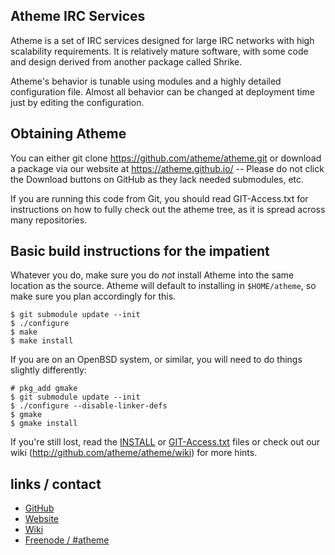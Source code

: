 ## Atheme IRC Services

Atheme is a set of IRC services designed for large IRC networks with high
scalability requirements. It is relatively mature software, with some code
and design derived from another package called Shrike.

Atheme's behavior is tunable using modules and a highly detailed
configuration file. Almost all behavior can be changed at deployment time
just by editing the configuration.


## Obtaining Atheme
You can either git clone https://github.com/atheme/atheme.git or download a
package via our website at https://atheme.github.io/ -- Please do not click
the Download buttons on GitHub as they lack needed submodules, etc.

If you are running this code from Git, you should read GIT-Access.txt for
instructions on how to fully check out the atheme tree, as it is spread
across many repositories.


## Basic build instructions for the impatient

Whatever you do, make sure you do *not* install Atheme into the same location
as the source. Atheme will default to installing in `$HOME/atheme`, so make
sure you plan accordingly for this.

    $ git submodule update --init
    $ ./configure
    $ make
    $ make install

If you are on an OpenBSD system, or similar, you will need to do things
slightly differently:

    # pkg_add gmake
    $ git submodule update --init
    $ ./configure --disable-linker-defs
    $ gmake
    $ gmake install

If you're still lost, read the [INSTALL](INSTALL) or
[GIT-Access.txt](GIT-Access.txt) files or check out our wiki
(http://github.com/atheme/atheme/wiki) for more hints.

## links / contact

 * [GitHub](https://github.com/atheme/atheme)
 * [Website](http://atheme.github.io/)
 * [Wiki](https://github.com/atheme/atheme/wiki)
 * [Freenode / #atheme](ircs://chat.freenode.net:6697/#atheme)
